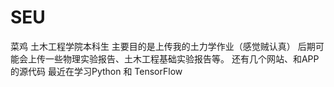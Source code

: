 # SEU
菜鸡
土木工程学院本科生
主要目的是上传我的土力学作业（感觉贼认真）
后期可能会上传一些物理实验报告、土木工程基础实验报告等。
还有几个网站、和APP的源代码
最近在学习Python 和 TensorFlow
